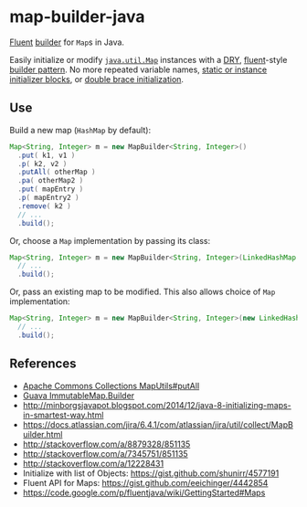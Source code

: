 # map-builder-java
[Fluent][] [builder][] for `Map`s in Java.

Easily initialize or modify [`java.util.Map`][map] instances with a [DRY][], [fluent][]-style [builder pattern][builder].
No more repeated variable names, [static or instance initializer blocks][initblocks], or [double brace initialization][2brace].

## Use

Build a new map (`HashMap` by default):

```java
Map<String, Integer> m = new MapBuilder<String, Integer>()
  .put( k1, v1 )
  .p( k2, v2 )
  .putAll( otherMap )
  .pa( otherMap2 )
  .put( mapEntry )
  .p( mapEntry2 )
  .remove( k2 )
  // ...
  .build();
```

Or, choose a `Map` implementation by passing its class:

```java
Map<String, Integer> m = new MapBuilder<String, Integer>(LinkedHashMap.class)
  // ...
  .build();
```

Or, pass an existing map to be modified. This also allows choice of `Map` implementation:

```java
Map<String, Integer> m = new MapBuilder<String, Integer>(new LinkedHashMap<String, Integer>())
  // ...
  .build();
```

## References
* [Apache Commons Collections MapUtils#putAll][maputils-putall]
* [Guava ImmutableMap.Builder][guava-builder]
* http://minborgsjavapot.blogspot.com/2014/12/java-8-initializing-maps-in-smartest-way.html
* https://docs.atlassian.com/jira/6.4.1/com/atlassian/jira/util/collect/MapBuilder.html
* http://stackoverflow.com/a/8879328/851135
* http://stackoverflow.com/a/7345751/851135
* http://stackoverflow.com/a/12228431
* Initialize with list of Objects: https://gist.github.com/shunirr/4577191
* Fluent API for Maps: https://gist.github.com/eeichinger/4442854
* https://code.google.com/p/fluentjava/wiki/GettingStarted#Maps

[maputils-putall]: https://commons.apache.org/proper/commons-collections/apidocs/org/apache/commons/collections4/MapUtils.html#putAll%28java.util.Map,%20java.lang.Object%5B%5D%29
[guava-builder]: http://docs.guava-libraries.googlecode.com/git/javadoc/com/google/common/collect/ImmutableMap.Builder.html
[fluent]: https://en.wikipedia.org/wiki/Fluent_interface
[builder]: https://en.wikipedia.org/wiki/Builder_pattern
[DRY]: https://en.wikipedia.org/wiki/Don%27t_repeat_yourself
[2brace]: http://c2.com/cgi/wiki?DoubleBraceInitialization
[initblocks]: https://docs.oracle.com/javase/tutorial/java/javaOO/initial.html
[map]: https://docs.oracle.com/javase/7/docs/api/java/util/Map.html
